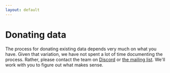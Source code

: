 ```yaml
---
layout: default
---
```


# Donating data

The process for donating existing data depends very much on what you have. Given that variation, we have not spent a lot of time documenting the process. Rather, please contact the team on
[Discord](discord.gg/wEzHJku) or [the mailing list](mailto:clearlydefined@googlegroups.com). We'll work
with you to figure out what makes sense.
